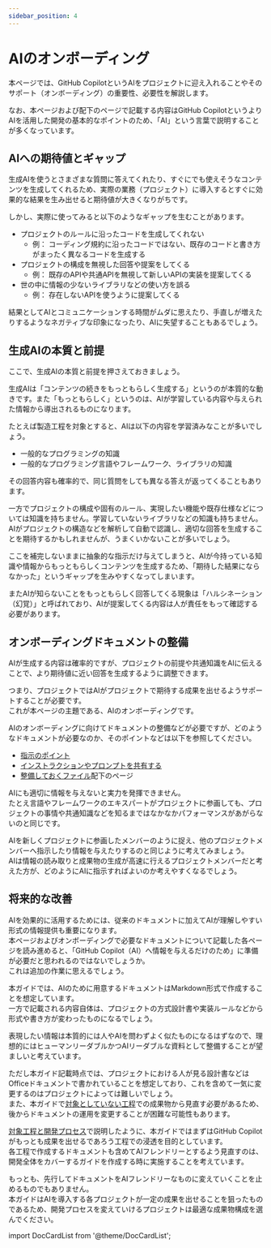 ```yaml
---
sidebar_position: 4
---
```


# AIのオンボーディング

本ページでは、GitHub CopilotというAIをプロジェクトに迎え入れることやそのサポート（オンボーディング）の重要性、必要性を解説します。

なお、本ページおよび配下のページで記載する内容はGitHub CopilotというよりAIを活用した開発の基本的なポイントのため、「AI」という言葉で説明することが多くなっています。

## AIへの期待値とギャップ

生成AIを使うとさまざまな質問に答えてくれたり、すぐにでも使えそうなコンテンツを生成してくれるため、実際の業務（プロジェクト）に導入するとすぐに効果的な結果を生み出せると期待値が大きくなりがちです。

しかし、実際に使ってみると以下のようなギャップを生むことがあります。

- プロジェクトのルールに沿ったコードを生成してくれない
  - 例： コーディング規約に沿ったコードではない、既存のコードと書き方がまったく異なるコードを生成する
- プロジェクトの構成を無視した回答や提案をしてくる
  - 例： 既存のAPIや共通APIを無視して新しいAPIの実装を提案してくる
- 世の中に情報の少ないライブラリなどの使い方を誤る
  - 例： 存在しないAPIを使うように提案してくる

結果としてAIとコミュニケーションする時間がムダに思えたり、手直しが増えたりするようなネガティブな印象になったり、AIに失望することもあるでしょう。

## 生成AIの本質と前提

ここで、生成AIの本質と前提を押さえておきましょう。

生成AIは「コンテンツの続きをもっともらしく生成する」というのが本質的な動きです。また「もっともらしく」というのは、AIが学習している内容や与えられた情報から導出されるものになります。

たとえば製造工程を対象とすると、AIは以下の内容を学習済みなことが多いでしょう。

- 一般的なプログラミングの知識
- 一般的なプログラミング言語やフレームワーク、ライブラリの知識

その回答内容も確率的で、同じ質問をしても異なる答えが返ってくることもあります。

一方でプロジェクトの構成や固有のルール、実現したい機能や既存仕様などについては知識を持ちません。学習していないライブラリなどの知識も持ちません。  
AIがプロジェクトの構造などを解析して自動で認識し、適切な回答を生成することを期待するかもしれませんが、うまくいかないことが多いでしょう。

ここを補完しないままに抽象的な指示だけ与えてしまうと、AIが今持っている知識や情報からもっともらしくコンテンツを生成するため、「期待した結果にならなかった」というギャップを生みやすくなってしまいます。

またAIが知らないことをもっともらしく回答してくる現象は「ハルシネーション（幻覚）」と呼ばれており、AIが提案してくる内容は人が責任をもって確認する必要があります。

## オンボーディングドキュメントの整備

AIが生成する内容は確率的ですが、プロジェクトの前提や共通知識をAIに伝えることで、より期待値に近い回答を生成するように調整できます。

つまり、プロジェクトではAIがプロジェクトで期待する成果を出せるようサポートすることが必要です。  
これが本ページの主題である、AIのオンボーディングです。

AIのオンボーディングに向けてドキュメントの整備などが必要ですが、どのようなドキュメントが必要なのか、そのポイントなどは以下を参照してください。

- [指示のポイント](./points-of-instructions)
- [インストラクションやプロンプトを共有する](./shared-instructions-prompts)
- [整備しておくファイル](files-to-be-maintained)配下のページ

AIにも適切に情報を与えないと実力を発揮できません。  
たとえ言語やフレームワークのエキスパートがプロジェクトに参画しても、プロジェクトの事情や共通知識などを知るまではなかなかパフォーマンスがあがらないのと同じです。

AIを新しくプロジェクトに参画したメンバーのように捉え、他のプロジェクトメンバーへ指示したり情報を与えたりするのと同じように考えてみましょう。  
AIは情報の読み取りと成果物の生成が高速に行えるプロジェクトメンバーだと考えた方が、どのようにAIに指示すればよいのか考えやすくなるでしょう。

## 将来的な改善

AIを効果的に活用するためには、従来のドキュメントに加えてAIが理解しやすい形式の情報提供も重要になります。  
本ページおよびオンボーディングで必要なドキュメントについて記載した各ページを読み進めると、「GitHub Copilot（AI）へ情報を与えるだけのため」に準備が必要だと思われるのではないでしょうか。  
これは追加の作業に思えるでしょう。

本ガイドでは、AIのために用意するドキュメントはMarkdown形式で作成することを想定しています。  
一方で記載される内容自体は、プロジェクトの方式設計書や実装ルールなどから形式や書き方が変わったものになるでしょう。

表現したい情報は本質的には人やAIを問わずよく似たものになるはずなので、理想的にはヒューマンリーダブルかつAIリーダブルな資料として整備することが望ましいと考えています。

ただし本ガイド記載時点では、プロジェクトにおける人が見る設計書などはOfficeドキュメントで書かれていることを想定しており、これを含めて一気に変更するのはプロジェクトによっては難しいでしょう。  
また、本ガイドで[対象としていない工程](../target-process)での成果物から見直す必要があるため、後からドキュメントの運用を変更することが困難な可能性もあります。

[対象工程と開発プロセス](../target-process)で説明したように、本ガイドではまずはGitHub Copilotがもっとも成果を出せるであろう工程での浸透を目的としています。  
各工程で作成するドキュメントも含めてAIフレンドリーとするよう見直すのは、開発全体をカバーするガイドを作成する時に実施することを考えています。

もっとも、先行してドキュメントをAIフレンドリーなものに変えていくことを止めるものでもありません。  
本ガイドはAIを導入する各プロジェクトが一定の成果を出せることを狙ったものであるため、開発プロセスを変えていけるプロジェクトは最適な成果物構成を選んでください。

import DocCardList from '@theme/DocCardList';

<DocCardList />
